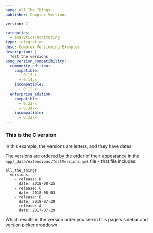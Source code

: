 ```yaml
---
name: All The Things
publisher: Complex Versions

version: C

categories:
  - analytics-monitoring
type: integration
desc: Complex Versioning Examples
description: |
  Test the versions
kong_version_compatibility:
  community_edition:
    compatible:
      - 0.13.x
      - 0.14.x
    incompatible:
      - 0.12.x
  enterprise_edition:
    compatible:
      - 0.33-x
      - 0.34-x
    incompatible:
      - 0.32-x
---
```


### This is the C version

In this example, the versions are letters, and they have dates.

The versions are ordered by the order of their appearance in the `app/_data/extensions/TestVersions.yml` file - that file includes:

```
all_the_things:
  versions:
    - release: D
      date: 2018-08-25
    - release: C
      date: 2018-08-03
    - release: B
      date: 2018-07-29
    - release: A
      date: 2017-07-29
```

Which results in the version order you see in this page's sidebar and version picker dropdown.

